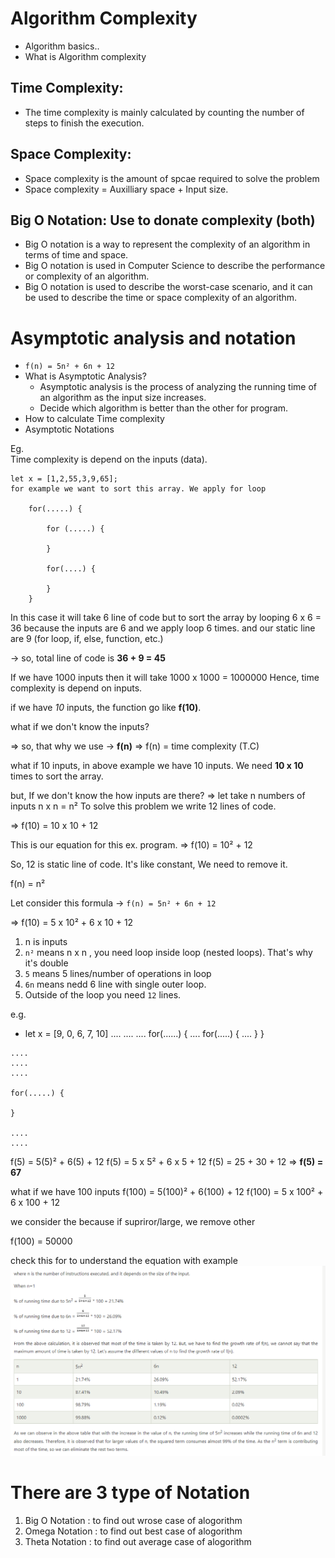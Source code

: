 # Algorithm Complexity

+ Algorithm basics..
+ What is Algorithm complexity
  
## Time Complexity:
  - The time complexity is mainly calculated by counting the number of steps to finish the execution.

## Space Complexity:
  - Space complexity is the amount of spcae required to solve the problem
  - Space complexity = Auxilliary space + Input size.

## Big O Notation: Use to donate complexity (both)
  - Big O notation is a way to represent the complexity of an algorithm in terms of time and space.
  - Big O notation is used in Computer Science to describe the performance or complexity of an algorithm.
  - Big O notation is used to describe the worst-case scenario, and it can be used to describe the time or space complexity of an algorithm.



# Asymptotic analysis and notation

- `f(n) = 5n² + 6n + 12`
- What is Asymptotic Analysis?
  - Asymptotic analysis is the process of analyzing the running time of an algorithm as the input size increases.
  - Decide which algorithm is better than the other for program.
- How to calculate Time complexity
- Asymptotic Notations




Eg.    
    Time complexity is depend on the inputs (data).

    let x = [1,2,55,3,9,65];
    for example we want to sort this array. We apply for loop 

        for(.....) {

            for (.....) {

            }

            for(....) {

            }
        }

In this case it will take 6 line of code but to sort the array by looping 
    6 x 6  = 36  because the inputs are 6 and we apply loop 6 times.
    and our static line are 9 (for loop, if, else, function, etc.)

-> so, total line of code is **36 + 9 = 45**

If we have 1000 inputs then it will take 1000 x 1000 = 1000000 Hence, time complexity is depend on inputs.



if we have _10_ inputs, the function go like **f(10)**.

what if we don't know the inputs?

=> so, that why we use -> **f(n)**
=> f(n) = time complexity (T.C)

what if 10 inputs, in above example we have 10 inputs. We need **10 x 10** times to sort the array.

but, If we don't know the how inputs are there?
=> let take n numbers of inputs
    n x n = n²
To solve this problem we write 12 lines of code.

=> f(10) = 10 x 10 + 12


This is our equation for this ex. program.
=> f(10) = 10² + 12

So, 12 is static line of code. It's like constant, We need to remove it.

f(n) = n²


Let consider this formula -> `f(n) = 5n² + 6n + 12`

=> f(10) = 5 x 10² + 6 x 10 + 12


1. n is inputs
2. `n²` means n x n , you need loop inside loop (nested loops). That's why it's double
3. `5` means 5 lines/number of operations  in loop
4. `6n` means nedd 6 line with single outer loop.
5. Outside of the loop you need `12` lines.


e.g.
   - let x = [9, 0, 6, 7, 10]
    ....
    ....
    ....
    for(......) {
        ....
        for(.....) {
            ....
        }
    }
    
    ....
    ....
    ....

    for(.....) {

    }

    ....
    ....

f(5) = 5(5)² + 6(5) + 12
f(5) = 5 x 5² + 6 x 5 + 12
f(5) = 25 + 30 + 12
=> **f(5) = 67**


what if we have 100 inputs
f(100) = 5(100)² + 6(100) + 12
f(100) = 5 x 100² + 6 x 100 + 12

we consider the because if supriror/large, we remove other

f(100) = 50000

check this for to understand the equation with example ![alt text](./assets/Asymptotic.png)


# There are 3 type of Notation
  1. Big O Notation : to find out wrose case of alogorithm
  2. Omega Notation : to find out best case of alogorithm
  3. Theta Notation : to find out average case of alogorithm

